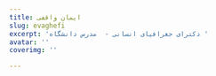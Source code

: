 ```yaml
---
title: ایمان واقفی
slug: evaghefi
excerpt: 'دکترای جغرافیای انسانی -  مدرس دانشگاه '
avatar: ''
coverimg: ''

---
```

